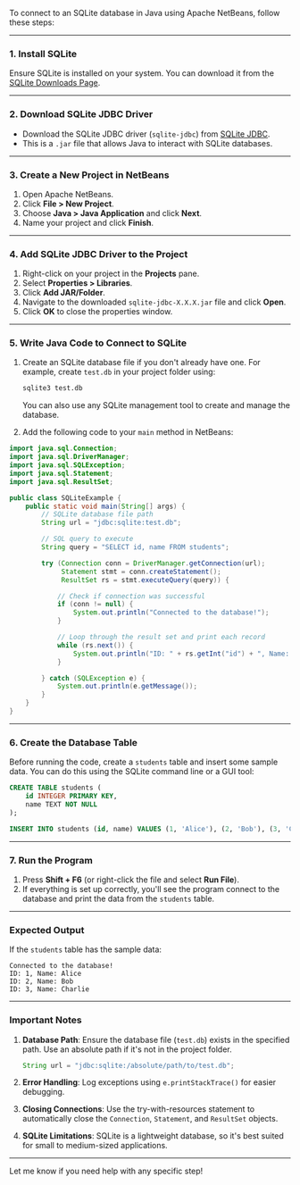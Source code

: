 
To connect to an SQLite database in Java using Apache NetBeans, follow these steps:

---

### **1. Install SQLite**

Ensure SQLite is installed on your system. You can download it from the [SQLite Downloads Page](https://www.sqlite.org/download.html).

---

### **2. Download SQLite JDBC Driver**

- Download the SQLite JDBC driver (`sqlite-jdbc`) from [SQLite JDBC](https://github.com/xerial/sqlite-jdbc).
- This is a `.jar` file that allows Java to interact with SQLite databases.

---

### **3. Create a New Project in NetBeans**

1. Open Apache NetBeans.
2. Click **File > New Project**.
3. Choose **Java > Java Application** and click **Next**.
4. Name your project and click **Finish**.

---

### **4. Add SQLite JDBC Driver to the Project**

1. Right-click on your project in the **Projects** pane.
2. Select **Properties > Libraries**.
3. Click **Add JAR/Folder**.
4. Navigate to the downloaded `sqlite-jdbc-X.X.X.jar` file and click **Open**.
5. Click **OK** to close the properties window.

---

### **5. Write Java Code to Connect to SQLite**

1. Create an SQLite database file if you don't already have one. For example, create `test.db` in your project folder using:
    
    ```bash
    sqlite3 test.db
    ```
    
    You can also use any SQLite management tool to create and manage the database.
    
2. Add the following code to your `main` method in NetBeans:
    

```java
import java.sql.Connection;
import java.sql.DriverManager;
import java.sql.SQLException;
import java.sql.Statement;
import java.sql.ResultSet;

public class SQLiteExample {
    public static void main(String[] args) {
        // SQLite database file path
        String url = "jdbc:sqlite:test.db";

        // SQL query to execute
        String query = "SELECT id, name FROM students";

        try (Connection conn = DriverManager.getConnection(url);
             Statement stmt = conn.createStatement();
             ResultSet rs = stmt.executeQuery(query)) {

            // Check if connection was successful
            if (conn != null) {
                System.out.println("Connected to the database!");
            }

            // Loop through the result set and print each record
            while (rs.next()) {
                System.out.println("ID: " + rs.getInt("id") + ", Name: " + rs.getString("name"));
            }

        } catch (SQLException e) {
            System.out.println(e.getMessage());
        }
    }
}
```

---

### **6. Create the Database Table**

Before running the code, create a `students` table and insert some sample data. You can do this using the SQLite command line or a GUI tool:

```sql
CREATE TABLE students (
    id INTEGER PRIMARY KEY,
    name TEXT NOT NULL
);

INSERT INTO students (id, name) VALUES (1, 'Alice'), (2, 'Bob'), (3, 'Charlie');
```

---

### **7. Run the Program**

1. Press **Shift + F6** (or right-click the file and select **Run File**).
2. If everything is set up correctly, you'll see the program connect to the database and print the data from the `students` table.

---

### **Expected Output**

If the `students` table has the sample data:

```
Connected to the database!
ID: 1, Name: Alice
ID: 2, Name: Bob
ID: 3, Name: Charlie
```

---

### **Important Notes**

1. **Database Path**: Ensure the database file (`test.db`) exists in the specified path. Use an absolute path if it's not in the project folder.
    
    ```java
    String url = "jdbc:sqlite:/absolute/path/to/test.db";
    ```
    
2. **Error Handling**: Log exceptions using `e.printStackTrace()` for easier debugging.
    
3. **Closing Connections**: Use the try-with-resources statement to automatically close the `Connection`, `Statement`, and `ResultSet` objects.
    
4. **SQLite Limitations**: SQLite is a lightweight database, so it's best suited for small to medium-sized applications.
    

---

Let me know if you need help with any specific step!